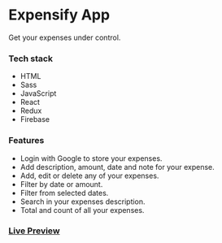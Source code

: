 # Expensify App

Get your expenses under control.



### Tech stack

- HTML
- Sass
- JavaScript
- React
- Redux
- Firebase




### **Features**

- Login with Google to store your expenses.
- Add description, amount, date and note for your expense.
- Add, edit or delete any of your expenses.
- Filter by date or amount.
- Filter from selected dates.
- Search in your expenses description.
- Total and count of all your expenses.



### [Live Preview](https://react-expensify-app-92.herokuapp.com)
